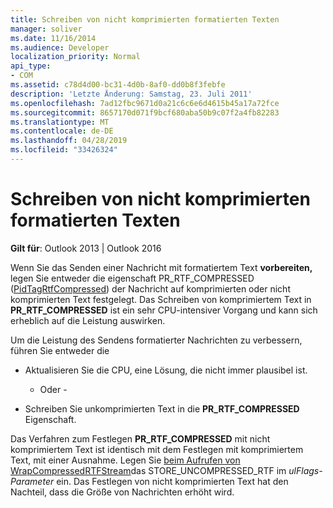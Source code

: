 ```yaml
---
title: Schreiben von nicht komprimierten formatierten Texten
manager: soliver
ms.date: 11/16/2014
ms.audience: Developer
localization_priority: Normal
api_type:
- COM
ms.assetid: c78d4d00-bc31-4d0b-8af0-dd0b8f3febfe
description: 'Letzte Änderung: Samstag, 23. Juli 2011'
ms.openlocfilehash: 7ad12fbc9671d0a21c6c6e6d4615b45a17a72fce
ms.sourcegitcommit: 8657170d071f9bcf680aba50b9c07f2a4fb82283
ms.translationtype: MT
ms.contentlocale: de-DE
ms.lasthandoff: 04/28/2019
ms.locfileid: "33426324"
---
```

# <a name="writing-uncompressed-formatted-text"></a>Schreiben von nicht komprimierten formatierten Texten

  
  
**Gilt für**: Outlook 2013 | Outlook 2016 
  
Wenn Sie das Senden einer Nachricht mit formatiertem Text **vorbereiten,** legen Sie entweder die eigenschaft PR_RTF_COMPRESSED ([PidTagRtfCompressed](pidtagrtfcompressed-canonical-property.md)) der Nachricht auf komprimierten oder nicht komprimierten Text festgelegt. Das Schreiben von komprimiertem Text in **PR_RTF_COMPRESSED** ist ein sehr CPU-intensiver Vorgang und kann sich erheblich auf die Leistung auswirken. 
  
Um die Leistung des Sendens formatierter Nachrichten zu verbessern, führen Sie entweder die
  
- Aktualisieren Sie die CPU, eine Lösung, die nicht immer plausibel ist.
    
    - Oder -
    
- Schreiben Sie unkomprimierten Text in die **PR_RTF_COMPRESSED** Eigenschaft. 
    
Das Verfahren zum Festlegen **PR_RTF_COMPRESSED** mit nicht komprimiertem Text ist identisch mit dem Festlegen mit komprimiertem Text, mit einer Ausnahme. Legen Sie [beim Aufrufen von WrapCompressedRTFStream](wrapcompressedrtfstream.md)das STORE_UNCOMPRESSED_RTF im  _ulFlags-Parameter_ ein. Das Festlegen von nicht komprimierten Text hat den Nachteil, dass die Größe von Nachrichten erhöht wird. 
  

